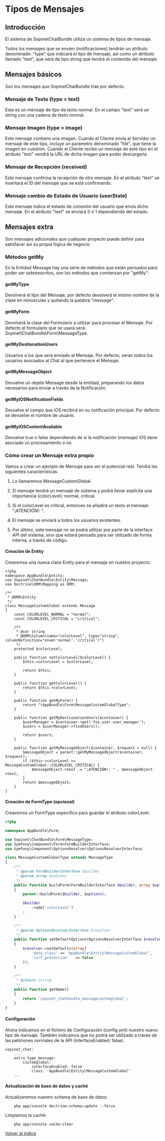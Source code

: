 # Tipos de Mensajes

## Introducción

El sistema de SopinetChatBundle utiliza un sistema de tipos de mensaje.

Todos los mensajes que se envíen (notificaciones) tendrán un atributo denominado: "type" que indicará el tipo de mensaje, así como un atributo llamado "text", que será de tipo string que tendrá el contenido del mensaje.

## Mensajes básicos

Son los mensajes que SopinetChatBundle trae por defecto.

### Mensaje de Texto (type = text)

Este es un mensaje de tipo de texto normal.
En el campo "text" será un string con una cadena de texto normal.

### Mensaje Imagen (type = image)

Este mensaje contiene una imagen.
Cuando el Cliente envía al Servidor un mensaje de este tipo, incluye un parámetro denominado "file", que tiene la imagen en cuestión.
Cuando el Cliente recibe un mensaje de este tipo en el atributo "text" vendrá la URL de dicha imagen para poder descargarla.

### Mensaje de Recepción (received)

Este mensaje confirma la recepción de otro mensaje.
En el atributo "text" se insertará el ID del mensaje que se está confirmando.

### Mensaje cambio de Estado de Usuario (userState)

Este mensaje indica el estado de conexión del usuario que envía dicho mensaje.
En el atributo "text" se enviará 0 ó 1 dependiendo del estado.

## Mensajes extra

Son mensajes adicionales que cualquier proyecto puede definir para satisfacer así su propia lógica de negocio.

### Métodos getMy

En la Entidad Message hay una serie de métodos que están pensados para poder ser sobreescritos, son los métodos que comienzan por "getMy":

#### getMyType

Devolverá el tipo del Mensaje, por defecto devolverá el mismo nombre de la clase en minúsculas y quitando la palabra "message".

#### getMyForm

Devolverá la clase del Formulario a utilizar para procesar el Mensaje. Por defecto el formulario que se usará será: Sopinet\ChatBundle\Form\MessageType.

#### getMyDestionationUsers

Usuarios a los que será enviado el Mensaje. Por defecto, serán todos los usuarios asociados al Chat al que pertenece el Mensaje.

#### getMyMessageObject

Devuelve un objeto Message desde la entidad, preparando los datos necesarios para enviar a través de la Notificación.

#### getMyIOSNotificationFields

Devuelve el campo que iOS recibirá en su notificación principal. Por defecto se devuelve el nombre de usuario.

#### getMyIOSContentAvailable

Devuelve true o false dependiendo de si la notificación (mensaje) iOS tiene asociado un procesamiento o no.

### Cómo crear un Mensaje extra propio

Vamos a crear un ejemplo de Mensaje para ver el potencial real. Tendrá las siguientes características:

1. Lo llamaremos MessageCustomGlobal.

2. El mensaje tendrá un mensaje de sistema y podrá llevar explícita una importancia (colorLevel): normal, critical.

3. Si el colorLevel es critical, entonces se añadirá un texto al mensaje: "¡ATENCIÓN!: ".

4. El mensaje se enviará a todos los usuarios existentes.

5. Por último, este mensaje no se podrá utilizar por parte de la interface API del sistema, sino que estará pensado para ser utilizado de forma interna, a través de código.

#### Creación de Entity

Crearemos una nueva clase Entity para el mensaje en nuestro proyecto:

```
<?php
namespace AppBundle\Entity;
use Sopinet\ChatBundle\Entity\Message;
use Doctrine\ORM\Mapping as ORM;

/**
 * @ORM\Entity
 */
class MessageCustomGlobal extends Message
{
    const COLORLEVEL_NORMAL = "normal";
    const COLORLEVEL_CRITICAL = "critical";

    /**
     * @var string
     * @ORM\Column(name="colorLevel", type="string", columnDefinition="enum('normal','critical')")
     */
    protected $colorLevel;

    public function setColorLevel($colorLevel) {
        $this->colorLevel = $colorLevel;
        
        return $this;
    }
    
    public function getColorLevel() {
        return $this->colorLevel;
    }

    public function getMyForm() {
        return "\AppBundle\Form\MessageCustomGlobalType";
    }

    public function getMyDestionationUsers($container) {
        $userManager = $container->get('fos_user.user_manager');
        $users = $userManager->findUsers();

        return $users;
    }
    
    public function getMyMessageObject($container, $request = null) {
        $messageObject = parent::getMyMessageObject($container, $request);
        if ($this->colorLevel == MessageCustomGlobal::COLORLEVEL_CRITICAL) {
            $messageObject->text .= "¡ATENCIÓN!: " . $messageObject->text;
        }
        return $messageObject;
    }
}
```

#### Creación de FormType (opcional)

Crearemos un FormType específico para guardar el atributo colorLevel.

```php
<?php

namespace AppBundle\Form;

use Sopinet\ChatBundle\Form\MessageType;
use Symfony\Component\Form\FormBuilderInterface;
use Symfony\Component\OptionsResolver\OptionsResolverInterface;

class MessageCustomGlobalType extends MessageType
{
    /**
     * @param FormBuilderInterface $builder
     * @param array $options
     */
    public function buildForm(FormBuilderInterface $builder, array $options)
    {
        parent::buildForm($builder, $options);

        $builder
            ->add('colorLevel')
        ;
    }

    /**
     * @param OptionsResolverInterface $resolver
     */
    public function setDefaultOptions(OptionsResolverInterface $resolver)
    {
        $resolver->setDefaults(array(
            'data_class' => 'AppBundle\Entity\MessageCustomGlobal',
            'csrf_protection'   => false
        ));
    }

    /**
     * @return string
     */
    public function getName()
    {
        return 'sopinet_chatbundle_messagecustomglobal';
    }
}
```

#### Configuración

Ahora indicamos en el fichero de Configuración (config.yml) nuestro nuevo tipo de mensaje. También indicamos que no podrá ser utilizado a través de las peticiones normales de la API (interfaceEnabled: false).

```
sopinet_chat:
    ...
    extra_type_message:
        customglobal:
            interfaceEnabled: false
            class: 'AppBundle\Entity\MessageCustomGlobal'
    ...
```

#### Actualización de base de datos y caché

Actualizaremos nuestro schema de base de datos:
```
    php app/console doctrine:schema:update --force
```

Limpiamos la caché:
```
    php app/console cache:clear
```

[Volver al índice](README.md)
